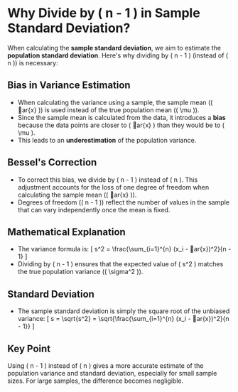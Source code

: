 
# Why Divide by \( n - 1 \) in Sample Standard Deviation?

When calculating the **sample standard deviation**, we aim to estimate the **population standard deviation**. Here's why dividing by \( n - 1 \) (instead of \( n \)) is necessary:

## Bias in Variance Estimation
- When calculating the variance using a sample, the sample mean (\( ar{x} \)) is used instead of the true population mean (\( \mu \)).
- Since the sample mean is calculated from the data, it introduces a **bias** because the data points are closer to \( ar{x} \) than they would be to \( \mu \).
- This leads to an **underestimation** of the population variance.

## Bessel's Correction
- To correct this bias, we divide by \( n - 1 \) instead of \( n \). This adjustment accounts for the loss of one degree of freedom when calculating the sample mean (\( ar{x} \)).
- Degrees of freedom (\( n - 1 \)) reflect the number of values in the sample that can vary independently once the mean is fixed.

## Mathematical Explanation
- The variance formula is:
  \[
  s^2 = \frac{\sum_{i=1}^{n} (x_i - ar{x})^2}{n - 1}
  \]
- Dividing by \( n - 1 \) ensures that the expected value of \( s^2 \) matches the true population variance (\( \sigma^2 \)).

## Standard Deviation
- The sample standard deviation is simply the square root of the unbiased variance:
  \[
  s = \sqrt{s^2} = \sqrt{\frac{\sum_{i=1}^{n} (x_i - ar{x})^2}{n - 1}}
  \]

## Key Point
Using \( n - 1 \) instead of \( n \) gives a more accurate estimate of the population variance and standard deviation, especially for small sample sizes. For large samples, the difference becomes negligible.
